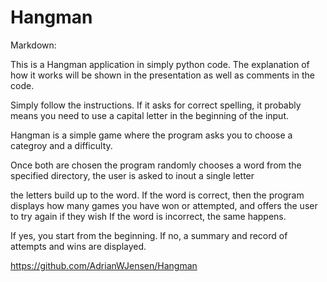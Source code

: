 # Hangman
Markdown:

This is a Hangman application in simply python code.
The explanation of how it works will be shown in the presentation as well as comments in the code. 

Simply follow the instructions. If it asks for correct spelling, it probably means you need to use a capital letter in the beginning of the input. 

Hangman is a simple game where the program asks you to choose a categroy and a difficulty. 

Once both are chosen the program randomly chooses a word from the specified directory, the user is asked to inout a single letter

the letters build up to the word. If the word is correct, then the program displays how many games you have won or attempted, and offers the user to try again if they wish
If the word is incorrect, the same happens.

If yes, you start from the beginning. If no, a summary and record of attempts and wins are displayed. 

https://github.com/AdrianWJensen/Hangman
